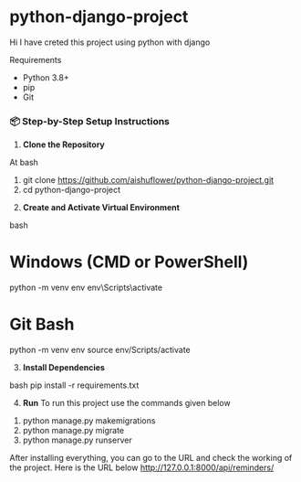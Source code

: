 # python-django-project

Hi I have creted this project using python with django 

Requirements

- Python 3.8+
- pip
- Git

### 📦 Step-by-Step Setup Instructions

1. **Clone the Repository**

At bash
1) git clone https://github.com/aishuflower/python-django-project.git
2) cd python-django-project

2. **Create and Activate Virtual Environment**

bash
# Windows (CMD or PowerShell)
python -m venv env
env\Scripts\activate

# Git Bash
python -m venv env
source env/Scripts/activate

3. **Install Dependencies**

bash
pip install -r requirements.txt

4. **Run**
To run this project use the commands given below
1) python manage.py makemigrations
2) python manage.py migrate
3) python manage.py runserver

After installing everything, you can go to the URL and check the working of the project. Here is the URL below
http://127.0.0.1:8000/api/reminders/
